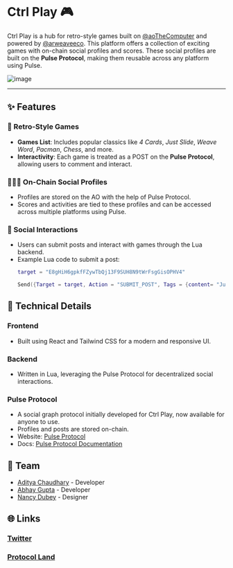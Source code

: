 # Ctrl Play 🎮

Ctrl Play is a hub for retro-style games built on [@aoTheComputer](https://twitter.com/aoTheComputer) and powered by [@arweaveeco](https://twitter.com/arweaveeco). This platform offers a collection of exciting games with on-chain social profiles and scores. These social profiles are built on the **Pulse Protocol**, making them reusable across any platform using Pulse.

![image](https://github.com/user-attachments/assets/76e71ce4-bf36-413f-abce-f680bb7e51d1)

---

## ✨ Features

### 🚀 Retro-Style Games
- **Games List**: Includes popular classics like *4 Cards*, *Just Slide*, *Weave Word*, *Pacman*, *Chess*, and more.
- **Interactivity**: Each game is treated as a POST on the **Pulse Protocol**, allowing users to comment and interact.

### 🧑‍🤝‍🧑 On-Chain Social Profiles
- Profiles are stored on the AO with the help of Pulse Protocol.
- Scores and activities are tied to these profiles and can be accessed across multiple platforms using Pulse.

### 💬 Social Interactions
- Users can submit posts and interact with games through the Lua backend.
- Example Lua code to submit a post:
  ```lua
  target = "E8gHiH6gpkfFZywTbQj13F9SUH8N9tWrFsgGisOPHV4"

  Send({Target = target, Action = "SUBMIT_POST", Tags = {content= "Just Slide Remastered"}})
  ```

## 🔧 Technical Details

### Frontend
- Built using React and Tailwind CSS for a modern and responsive UI.
### Backend
- Written in Lua, leveraging the Pulse Protocol for decentralized social interactions.
### Pulse Protocol
- A social graph protocol initially developed for Ctrl Play, now available for anyone to use.
- Profiles and posts are stored on-chain. 
- Website: [Pulse Protocol](https://pulseprotocol.vercel.app/)
- Docs: [Pulse Protocol Documentation](https://abhays-organization-2.gitbook.io/pulse-protocol-docs)

## 👥 Team
- [Aditya Chaudhary](https://x.com/ItsAditya_xyz) - Developer
- [Abhay Gupta](https://x.com/professorabhay) - Developer
- [Nancy Dubey](https://x.com/NancyDubey_) - Designer

## 🌐 Links
### [Twitter](https://x.com/CtrlPlayxyz)
### [Protocol Land](https://protocol.land/#/repository/0291eafa-e91d-4575-8bed-4d7c5c9043c9/)
